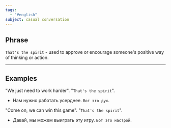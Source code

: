 ```yaml
---
tags:
  - "#english"
subject: casual conversation
---
```

## Phrase

`That's the spirit` -  used to approve or encourage someone's positive way of thinking or action.

---
## Examples

"We just need to work harder". "`That's the spirit`".
- Нам нужно работать усерднее. `Вот это дух`.

"Come on, we can win this game". "`That's the spirit`".
- Давай, мы можем выиграть эту игру. `Вот это настрой`.